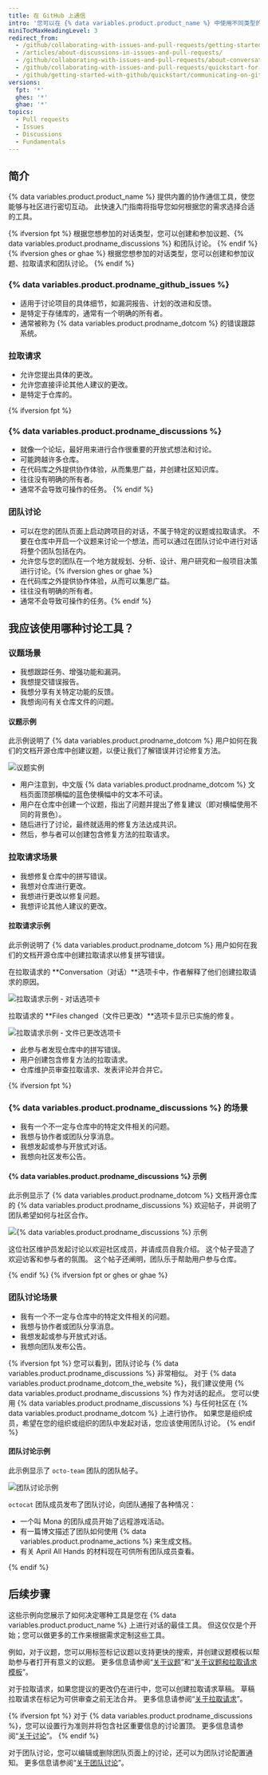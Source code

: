```yaml
---
title: 在 GitHub 上通信
intro: '您可以在 {% data variables.product.product_name %} 中使用不同类型的讨论来讨论特定项目和更改，以及更广泛的想法或团队目标。'
miniTocMaxHeadingLevel: 3
redirect_from:
  - /github/collaborating-with-issues-and-pull-requests/getting-started/quickstart-for-communicating-on-github
  - /articles/about-discussions-in-issues-and-pull-requests/
  - /github/collaborating-with-issues-and-pull-requests/about-conversations-on-github
  - /github/collaborating-with-issues-and-pull-requests/quickstart-for-communicating-on-github
  - /github/getting-started-with-github/quickstart/communicating-on-github
versions:
  fpt: '*'
  ghes: '*'
  ghae: '*'
topics:
  - Pull requests
  - Issues
  - Discussions
  - Fundamentals
---
```


## 简介

{% data variables.product.product_name %} 提供内置的协作通信工具，使您能够与社区进行密切互动。 此快速入门指南将指导您如何根据您的需求选择合适的工具。

{% ifversion fpt %}
根据您想参加的对话类型，您可以创建和参加议题、{% data variables.product.prodname_discussions %} 和团队讨论。
{% endif %}
{% ifversion ghes or ghae %}
根据您想参加的对话类型，您可以创建和参加议题、拉取请求和团队讨论。
{% endif %}

### {% data variables.product.prodname_github_issues %}
- 适用于讨论项目的具体细节，如漏洞报告、计划的改进和反馈。
- 是特定于存储库的，通常有一个明确的所有者。
- 通常被称为 {% data variables.product.prodname_dotcom %} 的错误跟踪系统。

### 拉取请求
- 允许您提出具体的更改。
- 允许您直接评论其他人建议的更改。
- 是特定于仓库的。

{% ifversion fpt %}
### {% data variables.product.prodname_discussions %}
-  就像一个论坛，最好用来进行合作很重要的开放式想法和讨论。
-  可能跨越许多仓库。
-  在代码库之外提供协作体验，从而集思广益，并创建社区知识库。
-  往往没有明确的所有者。
-  通常不会导致可操作的任务。
{% endif %}

### 团队讨论
- 可以在您的团队页面上启动跨项目的对话，不属于特定的议题或拉取请求。 不要在仓库中开启一个议题来讨论一个想法，而可以通过在团队讨论中进行对话将整个团队包括在内。
- 允许您与您的团队在一个地方就规划、分析、设计、用户研究和一般项目决策进行讨论。{% ifversion ghes or ghae %}
- 在代码库之外提供协作体验，从而可以集思广益。
- 往往没有明确的所有者。
- 通常不会导致可操作的任务。{% endif %}

## 我应该使用哪种讨论工具？

### 议题场景

- 我想跟踪任务、增强功能和漏洞。
- 我想提交错误报告。
- 我想分享有关特定功能的反馈。
- 我想询问有关仓库文件的问题。

#### 议题示例

此示例说明了 {% data variables.product.prodname_dotcom %} 用户如何在我们的文档开源仓库中创建议题，以便让我们了解错误并讨论修复方法。

![议题实例](/assets/images/help/issues/issue-example.png)

- 用户注意到，中文版 {% data variables.product.prodname_dotcom %} 文档页面顶部横幅的蓝色使横幅中的文本不可读。
- 用户在仓库中创建一个议题，指出了问题并提出了修复建议（即对横幅使用不同的背景色）。
- 随后进行了讨论，最终就适用的修复方法达成共识。
- 然后，参与者可以创建包含修复方法的拉取请求。

### 拉取请求场景

- 我想修复仓库中的拼写错误。
- 我想对仓库进行更改。
- 我想进行更改以修复问题。
- 我想评论其他人建议的更改。

#### 拉取请求示例

此示例说明了 {% data variables.product.prodname_dotcom %} 用户如何在我们的文档开源仓库中创建拉取请求以修复拼写错误。

在拉取请求的 **Conversation（对话）**选项卡中，作者解释了他们创建拉取请求的原因。

![拉取请求示例 - 对话选项卡](/assets/images/help/pull_requests/pr-conversation-example.png)

拉取请求的 **Files changed（文件已更改）**选项卡显示已实施的修复。

![拉取请求示例 - 文件已更改选项卡](/assets/images/help/pull_requests/pr-files-changed-example.png)

- 此参与者发现仓库中的拼写错误。
- 用户创建包含修复方法的拉取请求。
- 仓库维护员审查拉取请求、发表评论并合并它。

{% ifversion fpt %}
### {% data variables.product.prodname_discussions %} 的场景

- 我有一个不一定与仓库中的特定文件相关的问题。
- 我想与协作者或团队分享消息。
- 我想发起或参与开放式对话。
- 我想向社区发布公告。

#### {% data variables.product.prodname_discussions %} 示例

此示例显示了 {% data variables.product.prodname_dotcom %} 文档开源仓库的 {% data variables.product.prodname_discussions %} 欢迎帖子，并说明了团队希望如何与社区合作。

![{% data variables.product.prodname_discussions %} 示例](/assets/images/help/discussions/github-discussions-example.png)

这位社区维护员发起讨论以欢迎社区成员，并请成员自我介绍。 这个帖子营造了欢迎访客和参与者的氛围。 这个帖子还阐明，团队乐于帮助用户参与仓库。

{% endif %}
{% ifversion fpt or ghes or ghae %}
### 团队讨论场景

- 我有一个不一定与仓库中的特定文件相关的问题。
- 我想与协作者或团队分享消息。
- 我想发起或参与开放式对话。
- 我想向团队发布公告。

{% ifversion fpt %}
您可以看到，团队讨论与 {% data variables.product.prodname_discussions %} 非常相似。 对于 {% data variables.product.prodname_dotcom_the_website %}，我们建议使用 {% data variables.product.prodname_discussions %} 作为对话的起点。 您可以使用 {% data variables.product.prodname_discussions %} 与任何社区在 {% data variables.product.prodname_dotcom %} 上进行协作。 如果您是组织成员，希望在您的组织或组织的团队中发起对话，您应该使用团队讨论。
{% endif %}

#### 团队讨论示例

此示例显示了 `octo-team` 团队的团队帖子。

![团队讨论示例](/assets/images/help/projects/team-discussions-example.png)

`octocat` 团队成员发布了团队讨论，向团队通报了各种情况：
- 一个叫 Mona 的团队成员开始了远程游戏活动。
- 有一篇博文描述了团队如何使用 {% data variables.product.prodname_actions %} 来生成文档。
- 有关 April All Hands 的材料现在可供所有团队成员查看。

{% endif %}

## 后续步骤

这些示例向您展示了如何决定哪种工具是您在 {% data variables.product.product_name %} 上进行对话的最佳工具。 但这仅仅是个开始；您可以做更多的工作来根据需求定制这些工具。

例如，对于议题，您可以用标签标记议题以支持更快的搜索，并创建议题模板以帮助参与者打开有意义的议题。 更多信息请参阅“[关于议题](/github/managing-your-work-on-github/about-issues#working-with-issues)”和“[关于议题和拉取请求模板](/communities/using-templates-to-encourage-useful-issues-and-pull-requests/about-issue-and-pull-request-templates)”。

对于拉取请求，如果您提议的更改仍在进行中，您可以创建拉取请求草稿。 草稿拉取请求在标记为可供审查之前无法合并。 更多信息请参阅“[关于拉取请求](/github/collaborating-with-issues-and-pull-requests/about-pull-requests#draft-pull-requests)”。

{% ifversion fpt %}
对于 {% data variables.product.prodname_discussions %}，您可以设置行为准则并将包含社区重要信息的讨论置顶。 更多信息请参阅“[关于讨论](/discussions/collaborating-with-your-community-using-discussions/about-discussions)”。
{% endif %}

对于团队讨论，您可以编辑或删除团队页面上的讨论，还可以为团队讨论配置通知。 更多信息请参阅“[关于团队讨论](/organizations/collaborating-with-your-team/about-team-discussions)”。
